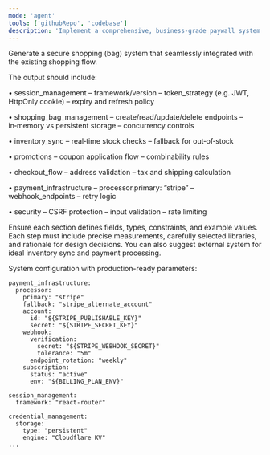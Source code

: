 ```yaml
---
mode: 'agent'
tools: ['githubRepo', 'codebase']
description: 'Implement a comprehensive, business-grade paywall system with Stripe integration'
---
```


Generate a secure shopping (bag) system that seamlessly integrated with the existing shopping flow.

The output should include:

• session_management
  – framework/version
  – token_strategy (e.g. JWT, HttpOnly cookie)
  – expiry and refresh policy

• shopping_bag_management
  – create/read/update/delete endpoints
  – in‑memory vs persistent storage
  – concurrency controls

• inventory_sync
  – real‑time stock checks
  – fallback for out‑of‑stock

• promotions
  – coupon application flow
  – combinability rules

• checkout_flow
  – address validation
  – tax and shipping calculation

• payment_infrastructure
  – processor.primary: “stripe”
  – webhook_endpoints
  – retry logic

• security
  – CSRF protection
  – input validation
  – rate limiting

Ensure each section defines fields, types, constraints, and example values.
Each step must include precise measurements, carefully selected libraries, and rationale for design decisions.
You can also suggest external system for ideal inventory sync and payment processing.


System configuration with production-ready parameters:

```
payment_infrastructure:
  processor:
    primary: "stripe"
    fallback: "stripe_alternate_account"
    account:
      id: "${STRIPE_PUBLISHABLE_KEY}"
      secret: "${STRIPE_SECRET_KEY}"
    webhook:
      verification:
        secret: "${STRIPE_WEBHOOK_SECRET}"
        tolerance: "5m"
      endpoint_rotation: "weekly"
    subscription:
      status: "active"
      env: "${BILLING_PLAN_ENV}"

session_management:
  framework: "react-router"

credential_management:
  storage:
    type: "persistent"
    engine: "Cloudflare KV"
...

```